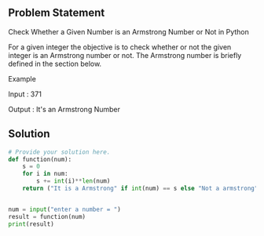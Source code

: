 ## Problem Statement 

Check Whether a Given Number is an Armstrong Number or Not in Python

For a given integer the objective is to check whether or not the given integer is an Armstrong number or not. The Armstrong number is briefly defined in the section below.

Example

Input : 371

Output : It's an Armstrong Number

## Solution

```python
# Provide your solution here.
def function(num):
    s = 0
    for i in num:
        s += int(i)**len(num)
    return ("It is a Armstrong" if int(num) == s else "Not a armstrong")


num = input("enter a number = ")
result = function(num)
print(result)
